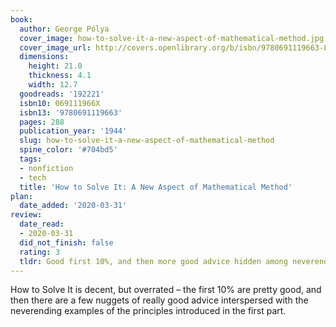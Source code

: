 ```yaml
---
book:
  author: George Pólya
  cover_image: how-to-solve-it-a-new-aspect-of-mathematical-method.jpg
  cover_image_url: http://covers.openlibrary.org/b/isbn/9780691119663-L.jpg
  dimensions:
    height: 21.0
    thickness: 4.1
    width: 12.7
  goodreads: '192221'
  isbn10: 069111966X
  isbn13: '9780691119663'
  pages: 288
  publication_year: '1944'
  slug: how-to-solve-it-a-new-aspect-of-mathematical-method
  spine_color: '#704bd5'
  tags:
  - nonfiction
  - tech
  title: 'How to Solve It: A New Aspect of Mathematical Method'
plan:
  date_added: '2020-03-31'
review:
  date_read:
  - 2020-03-31
  did_not_finish: false
  rating: 3
  tldr: Good first 10%, and then more good advice hidden among neverending examples.
---
```


How to Solve It is decent, but overrated – the first 10% are pretty good, and then there are a few nuggets of really good advice interspersed with the neverending examples of the principles introduced in the first part.
